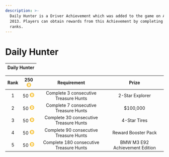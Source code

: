 ```yaml
---
description: >-
  Daily Hunter is a Driver Achievement which was added to the game on April 10th
  2013. Players can obtain rewards from this Achievement by completing its
  ranks.
---
```


# Daily Hunter

| Daily Hunter |
| :---: |


| Rank |  250 ![Icon Driver Points](../../.gitbook/assets/icon_driver_points.webp) | Requirement | Prize |
| :---: | :---: | :---: | :---: |
| 1 | 50 ![Icon Driver Points](../../.gitbook/assets/icon_driver_points.webp) | Complete 3 consecutive Treasure Hunts | 2-Star Explorer |
| 2 | 50 ![Icon Driver Points](../../.gitbook/assets/icon_driver_points.webp) | Complete 7 consecutive Treasure Hunts | $100,000 |
| 3 | 50 ![Icon Driver Points](../../.gitbook/assets/icon_driver_points.webp) | Complete 30 consecutive Treasure Hunts | 4-Star Tires |
| 4 | 50 ![Icon Driver Points](../../.gitbook/assets/icon_driver_points.webp) | Complete 90 consecutive Treasure Hunts | Reward Booster Pack |
| 5 | 50 ![Icon Driver Points](../../.gitbook/assets/icon_driver_points.webp) | Complete 180 consecutive Treasure Hunts |  BMW M3 E92 Achievement Edition |




